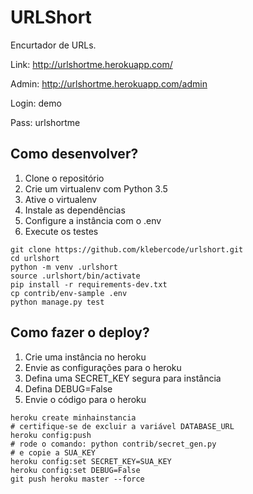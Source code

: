 # URLShort

Encurtador de URLs.

Link: http://urlshortme.herokuapp.com/

Admin: http://urlshortme.herokuapp.com/admin

Login: demo

Pass: urlshortme

## Como desenvolver?

1. Clone o repositório
2. Crie um virtualenv com Python 3.5
3. Ative o virtualenv
4. Instale as dependências
5. Configure a instância com o .env
6. Execute os testes

```console
git clone https://github.com/klebercode/urlshort.git
cd urlshort
python -m venv .urlshort
source .urlshort/bin/activate
pip install -r requirements-dev.txt
cp contrib/env-sample .env
python manage.py test
```

## Como fazer o deploy?

1. Crie uma instância no heroku
2. Envie as configurações para o heroku
3. Defina uma SECRET_KEY segura para instância
4. Defina DEBUG=False
5. Envie o código para o heroku

```console
heroku create minhainstancia
# certifique-se de excluir a variável DATABASE_URL
heroku config:push
# rode o comando: python contrib/secret_gen.py
# e copie a SUA_KEY
heroku config:set SECRET_KEY=SUA_KEY
heroku config:set DEBUG=False
git push heroku master --force
```
